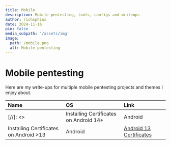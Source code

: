 ```yaml
---
title: Mobile
description: Mobile pentesting, tools, configs and writeups
author: richsphinx
date: 2024-11-16
pin: false
media_subpath: '/assets/img'
image:
  path: /mobile.png
  alt: Mobile pentesting
---
```


# Mobile pentesting

Here are my write-ups for multiple mobile pentesting projects and themes I enjoy about.

| Name                                   | OS      | Link                                                             |
| :------------------------------------- |:------- | :--------------------------------------------------------------- |
[//]: <> | Installing Certificates on Android 14+ | Android | [Android 14 Certificates](/mobile/android/android14certificates) |
| Installing Certificates on Android >13 | Android | [Android 13 Certificates](/mobile/android/android13certificates) | 